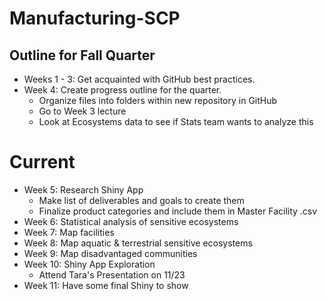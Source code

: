 # Manufacturing-SCP
## Outline for Fall Quarter
* Weeks 1 - 3: Get acquainted with GitHub best practices.
* Week 4: Create progress outline for the quarter.
  * Organize files into folders within new repository in GitHub
  * Go to Week 3 lecture
  * Look at Ecosystems data to see if Stats team wants to analyze this
# Current
* Week 5: Research Shiny App 
  * Make list of deliverables and goals to create them
  * Finalize product categories and include them in Master Facility .csv
* Week 6: Statistical analysis of sensitive ecosystems
* Week 7: Map facilities
* Week 8: Map aquatic & terrestrial sensitive ecosystems
* Week 9: Map disadvantaged communities
* Week 10: Shiny App Exploration
  * Attend Tara's Presentation on 11/23
* Week 11: Have some final Shiny to show